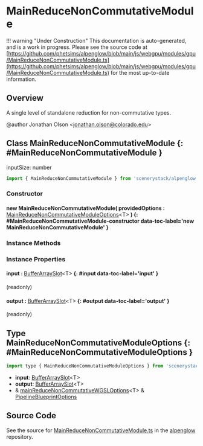 # MainReduceNonCommutativeModule

!!! warning "Under Construction"
    This documentation is auto-generated, and is a work in progress. Please see the source code at
    [https://github.com/phetsims/alpenglow/blob/main/js/webgpu/modules/gpu/MainReduceNonCommutativeModule.ts](https://github.com/phetsims/alpenglow/blob/main/js/webgpu/modules/gpu/MainReduceNonCommutativeModule.ts) for the most up-to-date information.

## Overview

A single level of standalone reduction for non-commutative types.

@author Jonathan Olson &lt;jonathan.olson@colorado.edu&gt;

## Class MainReduceNonCommutativeModule {: #MainReduceNonCommutativeModule }


inputSize: number

```js
import { MainReduceNonCommutativeModule } from 'scenerystack/alpenglow';
```
### Constructor

#### new MainReduceNonCommutativeModule( providedOptions : <span style="font-weight: 400;">[MainReduceNonCommutativeModuleOptions](../alpenglow/MainReduceNonCommutativeModule.md#MainReduceNonCommutativeModuleOptions)&lt;T&gt;</span> ) {: #MainReduceNonCommutativeModule-constructor data-toc-label='new MainReduceNonCommutativeModule' }

### Instance Methods



### Instance Properties

#### input : <span style="font-weight: 400;">[BufferArraySlot](../alpenglow/BufferArraySlot.md)&lt;T&gt;</span> {: #input data-toc-label='input' }

(readonly)

#### output : <span style="font-weight: 400;">[BufferArraySlot](../alpenglow/BufferArraySlot.md)&lt;T&gt;</span> {: #output data-toc-label='output' }

(readonly)



## Type MainReduceNonCommutativeModuleOptions {: #MainReduceNonCommutativeModuleOptions }


```js
import type { MainReduceNonCommutativeModuleOptions } from 'scenerystack/alpenglow';
```


- **input**: [BufferArraySlot](../alpenglow/BufferArraySlot.md)&lt;T&gt;
- **output**: [BufferArraySlot](../alpenglow/BufferArraySlot.md)&lt;T&gt;
- &amp; [mainReduceNonCommutativeWGSLOptions](../alpenglow/mainReduceNonCommutativeWGSL.md#mainReduceNonCommutativeWGSLOptions)&lt;T&gt; &amp; [PipelineBlueprintOptions](../alpenglow/PipelineBlueprint.md#PipelineBlueprintOptions)




## Source Code

See the source for [MainReduceNonCommutativeModule.ts](https://github.com/phetsims/alpenglow/blob/main/js/webgpu/modules/gpu/MainReduceNonCommutativeModule.ts) in the [alpenglow](https://github.com/phetsims/alpenglow) repository.
